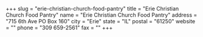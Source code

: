 +++
slug = "erie-christian-church-food-pantry"
title = "Erie Christian Church Food Pantry"
name = "Erie Christian Church Food Pantry"
address = "715 6th Ave PO Box 160"
city = "Erie"
state = "IL"
postal = "61250"
website = ""
phone = "309 659-2561"
fax = ""
+++
